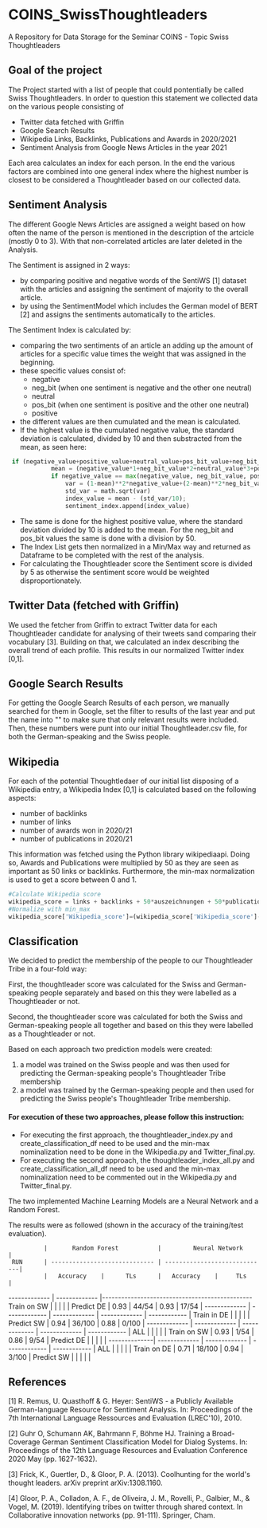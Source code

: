 # COINS_SwissThoughtleaders
A Repository for Data Storage for the Seminar COINS - Topic Swiss Thoughtleaders 

## Goal of the project
The Project started with a list of people that could pontentially be called Swiss Thoughtleaders. In order to question this statement we collected data on the various people 
consisting of 

- Twitter data fetched with Griffin
- Google Search Results
- Wikipedia Links, Backlinks, Publications and Awards in 2020/2021
- Sentiment Analysis from Google News Articles in the year 2021

Each area calculates an index for each person. In the end the various factors are combined into one general index where the highest number is closest to be considered a Thoughtleader based on our collected data. 

## Sentiment Analysis
The different Google News Articles are assigned a weight based on how often the name of the person is mentioned in the description of the artcicle (mostly 0 to 3). With that non-correlated articles are later deleted in the Analysis. 

The Sentiment is assigned in 2 ways: 
- by comparing positive and negative words of the SentiWS [1] dataset with the articles and assigning the sentiment of majority to the overall article. 
- by using the SentimentModel which includes the German model of BERT [2] and assigns the sentiments automatically to the articles. 

The Sentiment Index is calculated by: 
- comparing the two sentiments of an article an adding up the amount of articles for a specific value times the weight that was assigned in the beginning.
- these specific values consist of:
  - negative
  - neg_bit (when one sentiment is negative and the other one neutral) 
  - neutral
  - pos_bit (when one sentiment is positive and the other one neutral) 
  - positive 
- the different values are then cumulated and the mean is calculated. 
- If the highest value is the cumulated negative value, the standard deviation is calculated, divided by 10 and then substracted from the mean, as seen here:

```python
 if (negative_value+positive_value+neutral_value+pos_bit_value+neg_bit_value) > 0: 
            mean = (negative_value*1+neg_bit_value*2+neutral_value*3+pos_bit_value*4+positive_value*5)/(negative_value+positive_value+neutral_value+pos_bit_value+neg_bit_value)
            if negative_value == max(negative_value, neg_bit_value, positive_value, pos_bit_value, neutral_value):
                var = (1-mean)**2*negative_value+(2-mean)**2*neg_bit_value+(3-mean)**2*neutral_value+(4-mean)**2*pos_bit_value+(5-mean)**2*positive_value
                std_var = math.sqrt(var)
                index_value = mean - (std_var/10); 
                sentiment_index.append(index_value)
```
- The same is done for the highest positive value, where the standard deviation divided by 10 is added to the mean. For the neg_bit and pos_bit values the same is done with a division by 50.
- The Index List gets then normalized in a Min/Max way and returned as Dataframe to be completed with the rest of the analysis.
- For calculating the Thoughtleader score the Sentiment score is divided by 5 as otherwise the sentiment score would be weighted disproportionately.

## Twitter Data (fetched with Griffin)
We used the fetcher from Griffin to extract Twitter data for each Thoughtleader candidate for analysing of their tweets sand comparing their vocabulary [3]. Building on that, we calculated an index describing the overall trend of each profile. This results in our normalized Twitter index [0,1].

## Google Search Results
For getting the Google Search Results of each person, we manually searched for them in Google, set the filter to results of the last year and put the name into "" to make sure that only relevant results were included. Then, these numbers were punt into our initial Thoughtleader.csv file, for both the German-speaking and the Swiss people.

## Wikipedia
For each of the potential Thoughtledaer of our initial list disposing of a Wikipedia entry, a Wikipedia Index [0,1] is calculated based on the following aspects:
  - number of backlinks 
  - number of links
  - number of awards won in 2020/21
  - number of publications in 2020/21

This information was fetched using the Python library wikipediaapi. Doing so, Awards and Publications were multiplied by 50 as they are seen as important as 50 links or backlinks. Furthermore, the min-max normalization is used to get a score between 0 and 1.

```python
#Calculate Wikipedia score
wikipedia_score = links + backlinks + 50*auszeichnungen + 50*publications
#Normalize with min_max
wikipedia_score['Wikipedia_score']=(wikipedia_score['Wikipedia_score']-wikipedia_score['Wikipedia_score'].min())/(wikipedia_score['Wikipedia_score'].max()-wikipedia_score['Wikipedia_score'].min())
```

## Classification
We decided to predict the membership of the people to our Thoughtleader Tribe in a four-fold way:

First, the thoughtleader score was calculated for the Swiss and German-speaking people separately and based on this they were labelled as a Thoughtleader or not. 

Second, the thoughtleader score was calculated for both the Swiss and German-speaking people all together and based on this they were labelled as a Thoughtleader or not.

Based on each approach two prediction models were created: 
  1. a model was trained on the Swiss people and was then used for predicting the German-speaking people's Thoughtleader Tribe membership
  2. a model was trained by the German-speaking people and then used for predicting the Swiss people's Thoughtleader Tribe membership.

#### For execution of these two approaches, please follow this instruction:
  - For executing the first approach, the thoughtleader_index.py and create_classification_df need to be used and the min-max nominalization need to be done in the Wikipedia.py     and Twitter_final.py.
  - For executing the second approach, the thoughtleader_index_all.py and create_classification_all_df need to be used and the min-max nominalization need to be commented out in     the Wikipedia.py and Twitter_final.py.

The two implemented Machine Learning Models are a Neural Network and a Random Forest.

The results were as followed (shown in the accuracy of the training/test evaluation).


              |       Random Forest           |         Neural Network       | 
     RUN      | ----------------------------- | -----------------------------|
              |   Accuracy    |      TLs      |   Accuracy    |     TLs      |
------------- | ------------- |-----------------------------------------------
Train on SW   |               |               |               |              |
Predict DE    |      0.93     |     44/54     |     0.93      |     17/54    |
------------- | ------------- | ------------- | ------------- | ------------ |
Train in DE   |               |               |               |              |
Predict SW    |      0.94     |     36/100    |     0.88      |     0/100    |
------------- | ------------- | ------------- | ------------- | ------------ |
ALL           |               |               |               |              |
Train on SW   |      0.93     |      1/54     |     0.86      |      9/54    |
Predict DE    |               |               |               |              |
--------------| ------------- | ------------- | ------------- | ------------ |
ALL           |               |               |               |              |
Train on DE   |      0.71     |     18/100    |     0.94      |     3/100    |
Predict SW    |               |               |               |              |


## References
<a id="1">[1]</a> 
R. Remus, U. Quasthoff & G. Heyer: SentiWS - a Publicly Available German-language Resource for Sentiment Analysis. 
In: Proceedings of the 7th International Language Ressources and Evaluation (LREC'10), 2010.

<a id="2">[2]</a> 
Guhr O, Schumann AK, Bahrmann F, Böhme HJ. Training a Broad-Coverage German Sentiment Classification Model for Dialog Systems. 
In: Proceedings of the 12th Language Resources and Evaluation Conference 2020 May (pp. 1627-1632).

<a id="3">[3]</a> 
Frick, K., Guertler, D., & Gloor, P. A. (2013). Coolhunting for the world's thought leaders. arXiv preprint arXiv:1308.1160.

<a id="4">[4]</a> 
Gloor, P. A., Colladon, A. F., de Oliveira, J. M., Rovelli, P., Galbier, M., & Vogel, M. (2019). Identifying tribes on twitter through shared context. In Collaborative innovation networks (pp. 91-111). Springer, Cham.
